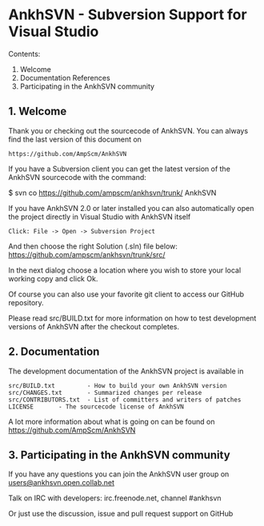 # AnkhSVN - Subversion Support for Visual Studio

Contents:
 1. Welcome
 2. Documentation References
 3. Participating in the AnkhSVN community
 
## 1. Welcome
 
  Thank you or checking out the sourcecode of AnkhSVN. You can always find
  the last version of this document on
 
    https://github.com/AmpScm/AnkhSVN
  
  If you have a Subversion client you can get the latest version of the 
  AnkhSVN sourcecode with the command:

  $ svn co https://github.com/ampscm/ankhsvn/trunk/ AnkhSVN
  
  If you have AnkhSVN 2.0 or later installed you can also automatically open the project
  directly in Visual Studio with AnkhSVN itself
  
    Click: File -> Open -> Subversion Project
  
  And then choose the right Solution (.sln) file below:
     https://github.com/ampscm/ankhsvn/trunk/src/
     
  In the next dialog choose a location where you wish to store your local
  working copy and click Ok.

  Of course you can also use your favorite git client to access our GitHub repository.
  
  
  Please read src/BUILD.txt for more information on how to test development
  versions of AnkhSVN after the checkout completes.


## 2. Documentation
 
  The development documentation of the AnkhSVN project is available in
 
    src/BUILD.txt         - How to build your own AnkhSVN version
    src/CHANGES.txt       - Summarized changes per release    
    src/CONTRIBUTORS.txt  - List of committers and writers of patches
    LICENSE       - The sourcecode license of AnkhSVN
    
  A lot more information about what is going on can be found on
      https://github.com/AmpScm/AnkhSVN


## 3. Participating in the AnkhSVN community

  If you have any questions you can join the AnkhSVN user group on
      users@ankhsvn.open.collab.net
      
  Talk on IRC with developers: irc.freenode.net, channel #ankhsvn
  
  Or just use the discussion, issue and pull request support on GitHub
